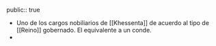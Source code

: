 public:: true

- Uno de los cargos nobiliarios de [[Khessenta]] de acuerdo al tipo de [[Reino]] gobernado. El equivalente a un conde.
-